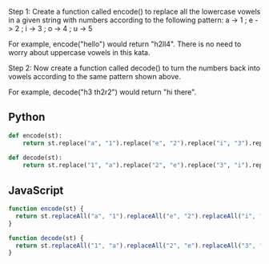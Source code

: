 Step 1: Create a function called encode() to replace all the lowercase vowels in a given string with numbers according to the following pattern:
a -> 1 ; e -> 2 ; i -> 3 ; o -> 4 ; u -> 5

For example, encode("hello") would return "h2ll4". There is no need to worry about uppercase vowels in this kata.

Step 2: Now create a function called decode() to turn the numbers back into vowels according to the same pattern shown above.

For example, decode("h3 th2r2") would return "hi there".

## Python
```python
def encode(st):
    return st.replace("a", "1").replace("e", "2").replace("i", "3").replace("o", "4").replace("u", "5")
    
def decode(st):
    return st.replace("1", "a").replace("2", "e").replace("3", "i").replace("4", "o").replace("5", "u")
```

## JavaScript
```js
function encode(st) {
  return st.replaceAll("a", "1").replaceAll("e", "2").replaceAll("i", "3").replaceAll("o", "4").replaceAll("u", "5")
}

function decode(st) {
  return st.replaceAll("1", "a").replaceAll("2", "e").replaceAll("3", "i").replaceAll("4", "o").replaceAll("5", "u")
}
```